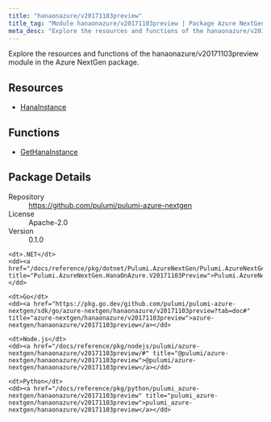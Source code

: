 ```yaml
---
title: "hanaonazure/v20171103preview"
title_tag: "Module hanaonazure/v20171103preview | Package Azure NextGen"
meta_desc: "Explore the resources and functions of the hanaonazure/v20171103preview module in the Azure NextGen package."
---
```


<!-- WARNING: this file was generated by Pulumi Docs Generator. -->
<!-- Do not edit by hand unless you're certain you know what you are doing! -->

Explore the resources and functions of the hanaonazure/v20171103preview module in the Azure NextGen package.

<h2 id="resources">Resources</h2>
<ul class="api">
    <li><a href="hanainstance" title="HanaInstance"><span class="symbol resource"></span>HanaInstance</a></li>
</ul>

<h2 id="functions">Functions</h2>
<ul class="api">
    <li><a href="gethanainstance" title="GetHanaInstance"><span class="symbol function"></span>GetHanaInstance</a></li>
</ul>

<h2 id="package-details">Package Details</h2>
<dl class="package-details">
	<dt>Repository</dt>
	<dd><a href="https://github.com/pulumi/pulumi-azure-nextgen">https://github.com/pulumi/pulumi-azure-nextgen</a></dd>
	<dt>License</dt>
	<dd>Apache-2.0</dd>
	<dt>Version</dt>
	<dd>0.1.0</dd>
</dl>



<dl class="tabular">

    <dt>.NET</dt>
    <dd><a href="/docs/reference/pkg/dotnet/Pulumi.AzureNextGen/Pulumi.AzureNextGen.HanaOnAzure.V20171103Preview.html" title="Pulumi.AzureNextGen.HanaOnAzure.V20171103Preview">Pulumi.AzureNextGen.HanaOnAzure.V20171103Preview</a></dd>

    <dt>Go</dt>
    <dd><a href="https://pkg.go.dev/github.com/pulumi/pulumi-azure-nextgen/sdk/go/azure-nextgen/hanaonazure/v20171103preview?tab=doc#" title="azure-nextgen/hanaonazure/v20171103preview">azure-nextgen/hanaonazure/v20171103preview</a></dd>

    <dt>Node.js</dt>
    <dd><a href="/docs/reference/pkg/nodejs/pulumi/azure-nextgen/hanaonazure/v20171103preview/#" title="@pulumi/azure-nextgen/hanaonazure/v20171103preview">@pulumi/azure-nextgen/hanaonazure/v20171103preview</a></dd>

    <dt>Python</dt>
    <dd><a href="/docs/reference/pkg/python/pulumi_azure-nextgen/hanaonazure/v20171103preview" title="pulumi_azure-nextgen/hanaonazure/v20171103preview">pulumi_azure-nextgen/hanaonazure/v20171103preview</a></dd>

</dl>

